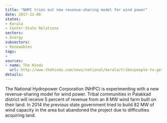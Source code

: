 ```yaml
---
title: "NHPC tries out new revenue-sharing model for wind power"
date: 2017-12-06
states:
- Kerala
- Center-State Relations
sectors:
- Energy
subsectors:
- Renewables
tags:
- 
sources:
- name: The Hindu
  url: http://www.thehindu.com/news/national/kerala/tribespeople-to-get-wind-farm-revenue/article21100491.ece
details:
---
```


The National Hydropower Corporation (NHPC) is experimenting with a new revenue-sharing model for wind power. Tribal communities in Palakkad district will receive 5 percent of revenue from an 8 MW wind farm built on their land. In 2014 the previous state government tried to build 82 MW of wind capacity in the area but abandoned the project due to difficulties acquiring land. 
